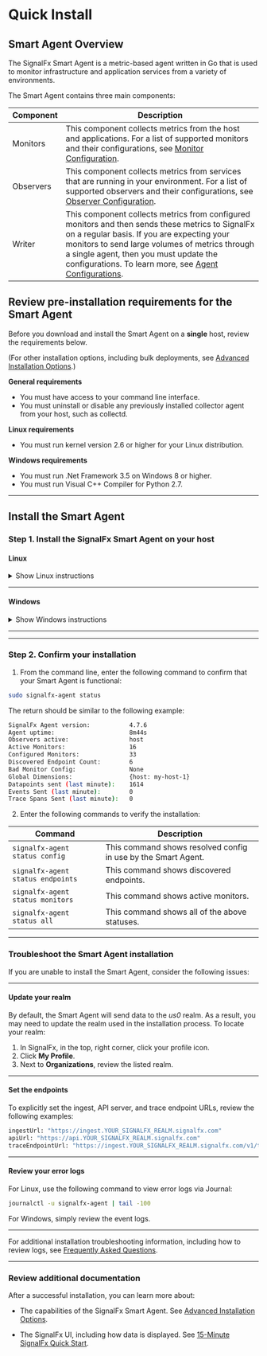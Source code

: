 <!--- OVERVIEW --->
# Quick Install

## Smart Agent Overview

The SignalFx Smart Agent is a metric-based agent written in Go that is used to monitor infrastructure and application services from a variety of environments.

The Smart Agent contains three main components:

| Component | Description |
|-----------|-------------|
| Monitors  |  This component collects metrics from the host and applications. For a list of supported monitors and their configurations, see [Monitor Configuration](./monitor-config.md).            |
| Observers |   This component collects metrics from services that are running in your environment. For a list of supported observers and their configurations, see [Observer Configuration](./observer-config.md).           |
| Writer    |   This component collects metrics from configured monitors and then sends these metrics to SignalFx on a regular basis. If you are expecting your monitors to send large volumes of metrics through a single agent, then you must update the configurations. To learn more, see [Agent Configurations](./config-schema.md#writer).          |


## Review pre-installation requirements for the Smart Agent

Before you download and install the Smart Agent on a **single** host, review the requirements below.

(For other installation options, including bulk deployments, see [Advanced Installation Options](./advanced-install-options.md).)

**General requirements**
- You must have access to your command line interface.
- You must uninstall or disable any previously installed collector agent from your host, such as collectd.

**Linux requirements**
- You must run kernel version 2.6 or higher for your Linux distribution.

**Windows requirements**
- You must run .Net Framework 3.5 on Windows 8 or higher.
- You must run Visual C++ Compiler for Python 2.7.

***

## Install the Smart Agent

### Step 1. Install the SignalFx Smart Agent on your host

#### Linux
<details>
<summary>Show Linux instructions</summary>
<p>
    
##### Option 1: From the SignalFx UI    

If you are reading this content from the SignalFx Smart Agent tile in the Integrations page, then simply copy and paste the following code into your command line. (The code within the tile is already populated with your realm and your organization's access token.)
    
```sh curl -sSL https://dl.signalfx.com/signalfx-agent.sh > /tmp/signalfx-agent.sh```
```sudo sh /tmp/signalfx-agent.sh --realm YOUR_SIGNALFX_REALM YOUR_SIGNALFX_API_TOKEN```

***

##### Option 2: From the documentation site 

If you are reading this content from the SignalFx documentation site, then SignalFx recommends that you access the Integrations page in the SignalFx UI to copy the pre-populated installation code.  

1. Log in to SignalFx and click the :guilabel:`Integrations` tab to open the Integrations page. Look for the SignalFx Smart Agent tile. You can search for it by name, or find it in the *Essential Services* section.
2. Under :guilabel:`Essential Services`, click :guilabel:`SignalFx Smart Agent`.
3. Click :guilabel:`Setup`.
4. Locate the text box for Linux users.
5. Copy, paste, and run the code in your command line. (The code within the tile is already populated with your realm and your organization's access token.)  

</p>
</details>

***

#### Windows

<details>
<summary>Show Windows instructions</summary>
<p>

##### Option 1: From the SignalFx UI    
If you are reading this content from the SignalFx Smart Agent tile in the Integrations page, then simply copy and paste the following code into your command line. (The code within the tile is already populated with your realm and your organization's access token.)

```sh
& {Set-ExecutionPolicy Bypass -Scope Process -Force; $script = ((New-Object System.Net.WebClient).DownloadString('https://dl.signalfx.com/signalfx-agent.ps1')); $params = @{access_token = "YOUR_SIGNALFX_API_TOKEN"; ingest_url = "https://ingest.YOUR_SIGNALFX_REALM.signalfx.com"; api_url = "https://api.YOUR_SIGNALFX_REALM.signalfx.com"}; Invoke-Command -ScriptBlock ([scriptblock]::Create(". {$script} $(&{$args} @params)"))}
```

***

##### Option 2: From the documentation site 
If you are reading this content from the SignalFx documentation site, then SignalFx recommends that you access the Integrations page in the SignalFx UI to copy the pre-populated installation code.  

1. Log in to SignalFx and click the :guilabel:`Integrations` tab to open the Integrations page. Look for the SignalFx Smart Agent tile. You can search for it by name, or find it in the *Essential Services* section.
2. Under :guilabel:`Essential Services`, click :guilabel:`SignalFx Smart Agent`.
3. Click :guilabel:`Setup`.
4. Locate the text box for Windows users.
5. Copy, paste, and run the code in your command line. (The code within the tile is already populated with your realm and your organization's access token.)  

The agent will be installed as a Windows service and will log to the Windows Event Log.
</p>
</details>

***






***

### Step 2. Confirm your installation

1. From the command line, enter the following command to confirm that your Smart Agent is functional:

```sh
sudo signalfx-agent status
```

The return should be similar to the following example:  

```sh
SignalFx Agent version:           4.7.6
Agent uptime:                     8m44s
Observers active:                 host
Active Monitors:                  16
Configured Monitors:              33
Discovered Endpoint Count:        6
Bad Monitor Config:               None
Global Dimensions:                {host: my-host-1}
Datapoints sent (last minute):    1614
Events Sent (last minute):        0
Trace Spans Sent (last minute):   0
```

2. Enter the following commands to verify the installation:

| Command | Description   |
|---|---|
| <code>signalfx-agent status config</code>   | This command shows resolved config in use by the Smart Agent. |
| <code>signalfx-agent status endpoints</code>  | This command shows discovered endpoints.  |
| <code>signalfx-agent status monitors</code>  | This command shows active monitors.  |
| <code>signalfx-agent status all</code>  | This command shows all of the above statuses. |

***

### Troubleshoot the Smart Agent installation

If you are unable to install the Smart Agent, consider the following issues:

***
 
#### Update your realm

By default, the Smart Agent will send data to the *us0* realm. As a result, you may need to update the realm used in the installation process. To locate your realm: 

1. In SignalFx, in the top, right corner, click your profile icon.
2. Click **My Profile**.
3. Next to **Organizations**, review the listed realm.

***

#### Set the endpoints

To explicitly set the ingest, API server, and trace endpoint URLs, review the following examples:  

```sh
ingestUrl: "https://ingest.YOUR_SIGNALFX_REALM.signalfx.com"
apiUrl: "https://api.YOUR_SIGNALFX_REALM.signalfx.com"
traceEndpointUrl: "https://ingest.YOUR_SIGNALFX_REALM.signalfx.com/v1/trace"
```

***

#### Review your error logs

For Linux, use the following command to view error logs via Journal:

```sh
journalctl -u signalfx-agent | tail -100
```

For Windows, simply review the event logs.

***

For additional installation troubleshooting information, including how to review logs, see [Frequently Asked Questions](./faq.md).

***

### Review additional documentation

After a successful installation, you can learn more about:

* The capabilities of the SignalFx Smart Agent. See [Advanced Installation Options](./advanced-install-options.md).

* The SignalFx UI, including how data is displayed. See [15-Minute SignalFx Quick Start](https://docs.signalfx.com/en/latest/getting-started/quick-start.html).
